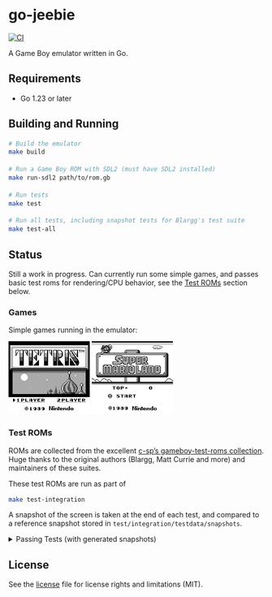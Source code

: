 # go-jeebie

[![CI](https://github.com/valerio/go-jeebie/workflows/CI/badge.svg)](https://github.com/valerio/go-jeebie/actions)

A Game Boy emulator written in Go.

## Requirements

- Go 1.23 or later

## Building and Running

```bash
# Build the emulator
make build

# Run a Game Boy ROM with SDL2 (must have SDL2 installed)
make run-sdl2 path/to/rom.gb

# Run tests
make test

# Run all tests, including snapshot tests for Blargg's test suite
make test-all
```


## Status

Still a work in progress. Can currently run some simple games, and passes basic test roms for rendering/CPU behavior, see the [Test ROMs](#test-roms) section below.

### Games

Simple games running in the emulator:

![Tetris](screenshots/tetris.png) ![Super Mario Land](screenshots/super-mario-land.png)

### Test ROMs

ROMs are collected from the excellent [c-sp’s gameboy-test-roms collection](https://github.com/c-sp/gameboy-test-roms).
Huge thanks to the original authors (Blargg, Matt Currie and more) and maintainers of these suites.

These test ROMs are run as part of 
```bash
make test-integration
```

A snapshot of the screen is taken at the end of each test, and compared to a reference snapshot stored in `test/integration/testdata/snapshots`.

<details>
<summary>Passing Tests (with generated snapshots)</summary>

<!-- SNAPSHOTS:START -->
<table>
  <tr>
    <td align="center"><img src="test/integration/testdata/snapshots/01-special.png" width="160" /><br><sub>01-special ✅</sub></td>
    <td align="center"><img src="test/integration/testdata/snapshots/02-interrupts.png" width="160" /><br><sub>02-interrupts ✅</sub></td>
    <td align="center"><img src="test/integration/testdata/snapshots/03-op%20sp%2Chl.png" width="160" /><br><sub>03-op sp,hl ✅</sub></td>
    <td align="center"><img src="test/integration/testdata/snapshots/04-op%20r%2Cimm.png" width="160" /><br><sub>04-op r,imm ✅</sub></td>
  </tr>
  <tr>
    <td align="center"><img src="test/integration/testdata/snapshots/05-op%20rp.png" width="160" /><br><sub>05-op rp ✅</sub></td>
    <td align="center"><img src="test/integration/testdata/snapshots/06-ld%20r%2Cr.png" width="160" /><br><sub>06-ld r,r ✅</sub></td>
    <td align="center"><img src="test/integration/testdata/snapshots/07-jr%2Cjp%2Ccall%2Cret%2Crst.png" width="160" /><br><sub>07-jr,jp,call,ret,rst ✅</sub></td>
    <td align="center"><img src="test/integration/testdata/snapshots/08-misc%20instrs.png" width="160" /><br><sub>08-misc instrs ✅</sub></td>
  </tr>
  <tr>
    <td align="center"><img src="test/integration/testdata/snapshots/09-op%20r%2Cr.png" width="160" /><br><sub>09-op r,r ✅</sub></td>
    <td align="center"><img src="test/integration/testdata/snapshots/10-bit%20ops.png" width="160" /><br><sub>10-bit ops ✅</sub></td>
    <td align="center"><img src="test/integration/testdata/snapshots/11-op%20a%2C%28hl%29.png" width="160" /><br><sub>11-op a,(hl) ✅</sub></td>
    <td align="center"><img src="test/integration/testdata/snapshots/dmg-acid2.png" width="160" /><br><sub>dmg-acid2 ✅</sub></td>
  </tr>
  <tr>
    <td align="center"><img src="test/integration/testdata/snapshots/halt_bug.png" width="160" /><br><sub>halt_bug ✅</sub></td>
    <td align="center"><img src="test/integration/testdata/snapshots/instr_timing.png" width="160" /><br><sub>instr_timing ✅</sub></td>
    <td align="center"><img src="test/integration/testdata/snapshots/mem_timing_01-read.png" width="160" /><br><sub>mem_timing_01-read ✅</sub></td>
    <td align="center"><img src="test/integration/testdata/snapshots/mem_timing_02-write.png" width="160" /><br><sub>mem_timing_02-write ✅</sub></td>
  </tr>
  <tr>
    <td align="center"><img src="test/integration/testdata/snapshots/mem_timing_03-modify.png" width="160" /><br><sub>mem_timing_03-modify ✅</sub></td>
    <td></td>
    <td></td>
    <td></td>
  </tr>
</table>

<!-- SNAPSHOTS:END -->

</details>



## License

See the [license](./LICENSE.md) file for license rights and limitations (MIT).

